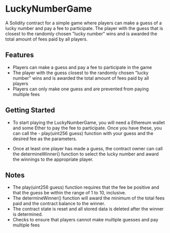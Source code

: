 # LuckyNumberGame
A Solidity contract for a simple game where players can make a guess of a lucky number and pay a fee to participate. The player with the guess that is closest to the randomly chosen "lucky number" wins and is awarded the total amount of fees paid by all players.

## Features
- Players can make a guess and pay a fee to participate in the game
- The player with the guess closest to the randomly chosen "lucky number" wins and is awarded the total amount of fees paid by all players
- Players can only make one guess and are prevented from paying multiple fees

## Getting Started
- To start playing the LuckyNumberGame, you will need a Ethereum wallet and some Ether to pay the fee to participate. Once you have these, you can call the - play(uint256 guess) function with your guess and the desired fee as the parameters.

- Once at least one player has made a guess, the contract owner can call the determineWinner() function to select the lucky number and award the winnings to the appropriate player.

## Notes
- The play(uint256 guess) function requires that the fee be positive and that the guess be within the range of 1 to 10, inclusive.
- The determineWinner() function will award the minimum of the total fees paid and the contract balance to the winner.
- The contract state is reset and all stored data is deleted after the winner is determined.
- Checks to ensure that players cannot make multiple guesses and pay multiple fees
